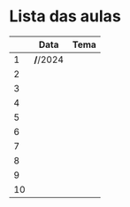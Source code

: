 # Lista das aulas

|   |Data	|Tema	|
|---|---|---|
|1	| __/__/2024	|	|
|2	|	|	|
|3	|	|	|
|4	| |	|
|5	|	|	|
|6	|	|	|
|7	|	|	|
|8	|	|	|
|9	|	|	|
|10	|	|	|

